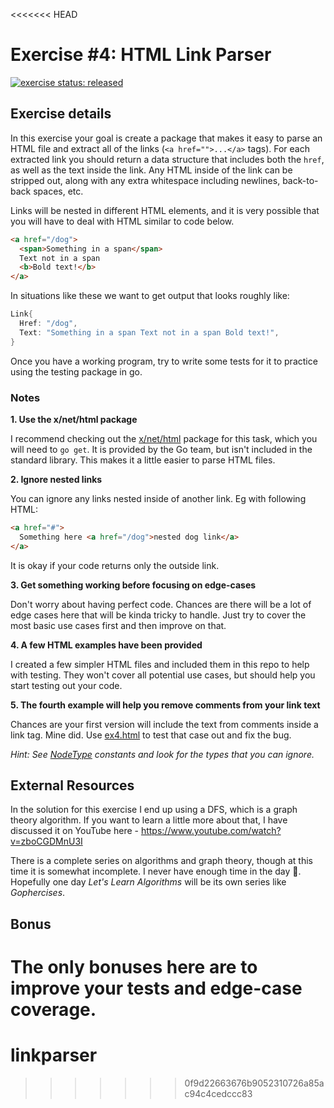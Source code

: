 <<<<<<< HEAD
# Exercise #4: HTML Link Parser

[![exercise status: released](https://img.shields.io/badge/exercise%20status-released-green.svg?style=for-the-badge)](https://gophercises.com/exercises/link)

## Exercise details

In this exercise your goal is create a package that makes it easy to parse an HTML file and extract all of the links (`<a href="">...</a>` tags). For each extracted link you should return a data structure that includes both the `href`, as well as the text inside the link. Any HTML inside of the link can be stripped out, along with any extra whitespace including newlines, back-to-back spaces, etc.

Links will be nested in different HTML elements, and it is very possible that you will have to deal with HTML similar to code below.

```html
<a href="/dog">
  <span>Something in a span</span>
  Text not in a span
  <b>Bold text!</b>
</a>
```

In situations like these we want to get output that looks roughly like:

```go
Link{
  Href: "/dog",
  Text: "Something in a span Text not in a span Bold text!",
}
```

Once you have a working program, try to write some tests for it to practice using the testing package in go.


### Notes

**1. Use the x/net/html package**

I recommend checking out the [x/net/html](https://godoc.org/golang.org/x/net/html) package for this task, which you will need to `go get`. It is provided by the Go team, but isn't included in the standard library. This makes it a little easier to parse HTML files.


**2. Ignore nested links**

You can ignore any links nested inside of another link. Eg with following HTML:

```html
<a href="#">
  Something here <a href="/dog">nested dog link</a>
</a>
```

It is okay if your code returns only the outside link.

**3. Get something working before focusing on edge-cases**

Don't worry about having perfect code. Chances are there will be a lot of edge cases here that will be kinda tricky to handle. Just try to cover the most basic use cases first and then improve on that.

**4. A few HTML examples have been provided**

I created a few simpler HTML files and included them in this repo to help with testing. They won't cover all potential use cases, but should help you start testing out your code.


**5. The fourth example will help you remove comments from your link text**

Chances are your first version will include the text from comments inside a link tag. Mine did. Use [ex4.html](ex4.html) to test that case out and fix the bug.

*Hint: See [NodeType](https://godoc.org/golang.org/x/net/html#NodeType) constants and look for the types that you can ignore.*


## External Resources

In the solution for this exercise I end up using a DFS, which is a graph theory algorithm. If you want to learn a little more about that, I have discussed it on YouTube here - <https://www.youtube.com/watch?v=zboCGDMnU3I>

There is a complete series on algorithms and graph theory, though at this time it is somewhat incomplete. I never have enough time in the day 🙁. Hopefully one day *Let's Learn Algorithms* will be its own series like *Gophercises*.

## Bonus

The only bonuses here are to improve your tests and edge-case coverage.
=======
# linkparser
>>>>>>> 0f9d22663676b9052310726a85ac94c4cedccc83
